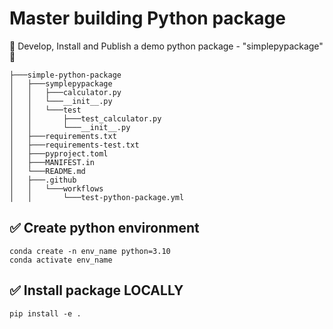 # Master building Python package

🚀 Develop, Install and Publish a demo python package - "simplepypackage" 🚀


```
├───simple-python-package
│   ├───symplepypackage
│   │   ├───calculator.py
│   │   └───__init__.py
│   │   └───test
│   │       ├───test_calculator.py
│   │       └───__init__.py
│   ├───requirements.txt
│   ├───requirements-test.txt
│   ├───pyproject.toml
│   ├───MANIFEST.in
│   └───README.md
│   ├───.github
│   │   └───workflows
│   │       └───test-python-package.yml
```

## ✅ Create python environment
```
conda create -n env_name python=3.10
conda activate env_name
```
## ✅ Install package LOCALLY 
```
pip install -e .
```
